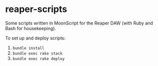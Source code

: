 # reaper-scripts
Some scripts written in MoonScript for the Reaper DAW (with Ruby and Bash for housekeeping).

To set up and deploy scripts:

1. `bundle install`
2. `bundle exec rake stack`
3. `bundle exec rake deploy`
